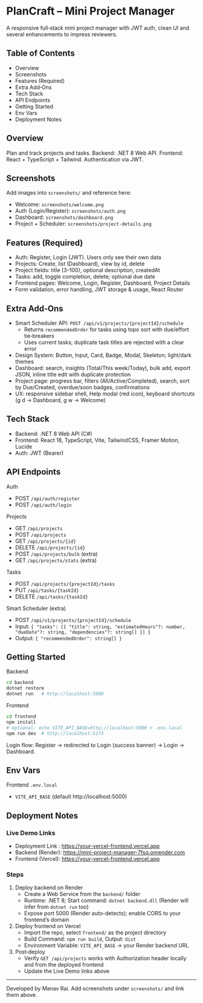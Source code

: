 # PlanCraft – Mini Project Manager

A responsive full‑stack mini project manager with JWT auth, clean UI and several enhancements to impress reviewers.

## Table of Contents
- Overview
- Screenshots
- Features (Required)
- Extra Add‑Ons
- Tech Stack
- API Endpoints
- Getting Started
- Env Vars
- Deployment Notes

## Overview
Plan and track projects and tasks. Backend: .NET 8 Web API. Frontend: React + TypeScript + Tailwind. Authentication via JWT.

## Screenshots
Add images into `screenshots/` and reference here:
- Welcome: `screenshots/welcome.png`
- Auth (Login/Register): `screenshots/auth.png`
- Dashboard: `screenshots/dashboard.png`
- Project + Scheduler: `screenshots/project-details.png`

## Features (Required)
- Auth: Register, Login (JWT). Users only see their own data
- Projects: Create, list (Dashboard), view by id, delete
- Project fields: title (3–100), optional description, createdAt
- Tasks: add, toggle completion, delete; optional due date
- Frontend pages: Welcome, Login, Register, Dashboard, Project Details
- Form validation, error handling, JWT storage & usage, React Router

## Extra Add‑Ons
- Smart Scheduler API: `POST /api/v1/projects/{projectId}/schedule`
  - Returns `recommendedOrder` for tasks using topo sort with due/effort tie‑breakers
  - Uses current tasks; duplicate task titles are rejected with a clear error
- Design System: Button, Input, Card, Badge, Modal, Skeleton; light/dark themes
- Dashboard: search, insights (Total/This week/Today), bulk add, export JSON, inline title edit with duplicate protection
- Project page: progress bar, filters (All/Active/Completed), search, sort by Due/Created, overdue/soon badges, confirmations
- UX: responsive sidebar shell, Help modal (red icon), keyboard shortcuts (g d → Dashboard, g w → Welcome)

## Tech Stack
- Backend: .NET 8 Web API (C#)
- Frontend: React 18, TypeScript, Vite, TailwindCSS, Framer Motion, Lucide
- Auth: JWT (Bearer)

## API Endpoints
Auth
- POST `/api/auth/register`
- POST `/api/auth/login`

Projects
- GET `/api/projects`
- POST `/api/projects`
- GET `/api/projects/{id}`
- DELETE `/api/projects/{id}`
- POST `/api/projects/bulk` (extra)
- GET `/api/projects/stats` (extra)

Tasks
- POST `/api/projects/{projectId}/tasks`
- PUT `/api/tasks/{taskId}`
- DELETE `/api/tasks/{taskId}`

Smart Scheduler (extra)
- POST `/api/v1/projects/{projectId}/schedule`
- Input: `{ "tasks": [{ "title": string, "estimatedHours"?: number, "dueDate"?: string, "dependencies"?: string[] }] }`
- Output: `{ "recommendedOrder": string[] }`

## Getting Started
Backend
```bash
cd backend
dotnet restore
dotnet run   # http://localhost:5000
```

Frontend
```bash
cd frontend
npm install
# optional: echo VITE_API_BASE=http://localhost:5000 > .env.local
npm run dev  # http://localhost:5173
```

Login flow: Register → redirected to Login (success banner) → Login → Dashboard.

## Env Vars
Frontend `.env.local`
- `VITE_API_BASE` (default http://localhost:5000)

## Deployment Notes

### Live Demo Links
- Deployment Link : https://your-vercel-frontend.vercel.app  
- Backend (Render): https://mini-project-manager-7fsq.onrender.com 
- Frontend (Vercel): https://your-vercel-frontend.vercel.app  

### Steps
1) Deploy backend on Render
   - Create a Web Service from the `backend/` folder
   - Runtime: .NET 8; Start command: `dotnet backend.dll` (Render will infer from `dotnet run` too)
   - Expose port 5000 (Render auto-detects); enable CORS to your frontend’s domain
2) Deploy frontend on Vercel
   - Import the repo, select `frontend/` as the project directory
   - Build Command: `npm run build`, Output: `dist`
   - Environment Variable: `VITE_API_BASE` → your Render backend URL
3) Post‑deploy
   - Verify `GET /api/projects` works with Authorization header locally and from the deployed frontend
   - Update the Live Demo links above

---
Developed by Manav Rai. Add screenshots under `screenshots/` and link them above.


